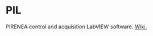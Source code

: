 # PIL
PIRENEA control and acquisition LabVIEW software.
[Wiki.](https://github.com/pirenea-irap/PIL/wiki)
